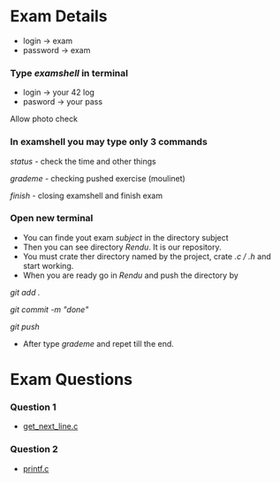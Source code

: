# Exam Details

- login -> exam
- password -> exam

### Type *examshell* in terminal

- login -> your 42 log
- pasword -> your pass

Allow photo check

### In examshell you may type only 3 commands

*status* - check the time and other things

*grademe* - checking pushed exercise (moulinet)

*finish* - closing examshell and finish exam


### Open new terminal
- You can finde yout exam *subject* in the directory subject
- Then you can see directory *Rendu*. It is our repository.
- You must crate ther directory named by the project, crate *.c / .h* and start working.
- When you are ready go in *Rendu* and push the directory by

*git add .*

*git commit -m "done"*

*git push*

- After type *grademe* and repet till the end.


# Exam Questions

### Question 1

- [get_next_line.c](https://github.com/42-Yerevan-Armenia/Exam_Rank_03/blob/master/gnl.c) 

### Question 2

- [printf.c](https://github.com/42-Yerevan-Armenia/Exam_Rank_03/blob/master/printf.c)
